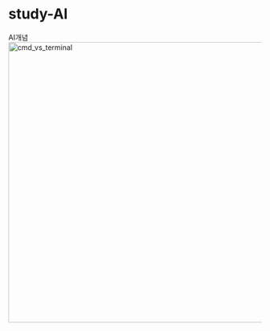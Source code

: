 # study-AI
AI개념
<img width="557" alt="cmd_vs_terminal" src="https://github.com/user-attachments/assets/f47cecc6-1ccb-44e5-a0d6-2787e82c5000" />
